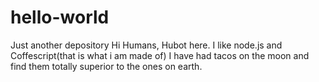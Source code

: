 # hello-world
Just another depository
Hi Humans,
Hubot here. I like node.js and Coffescript(that is what i am made of)
I have had tacos on the moon and find them totally superior to the ones on earth.
